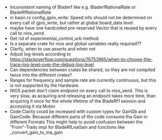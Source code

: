- Inconsistent naming of Bladerf like e.g. BladerfRationalRate or BladeRfRationalRate
- in basic.rs config_gpio_write: Speed info should not be determined on every call of gpio_write, but rather at global board_data level.
- maybe have one hardcoded pre-reserved Vector that is reused by every call to nios_send.
- Get rid of experimental_control_urb method.
- Is a separate crate for nios and global variables really required??
- Clarify, when to use asserts and when not
- Adjust log-levels according to https://stackoverflow.com/questions/76753965/when-to-choose-the-trace-log-level-over-the-debug-log-level
- Can dependencies between crates be shared, so they are not compiled twice into the different crates?
- Ranges for frequency and sample rate are currently continuous, but this is not supported by the Hardware.
- NIOS packet don't claim endpoint on every call to nios_send. This is very slow, as acquiring and releasing an endpoint takes more time,
  than acquiring it once for the whole lifetime of the BladeRf1 session and accessing it via Mutex
- Code Clarity could be increased with custom types for GainDb and GainCode. Because different parts of the code consume tha Gain in different Formats
  This might help to avoid confusion between the "From"-Traits impl for BladeRfLnaGain and functions like _convert_gain_to_lna_gain